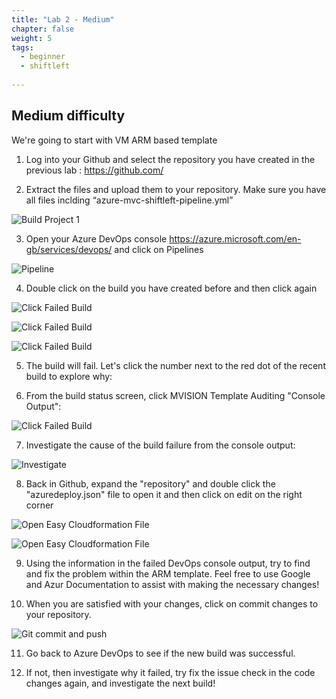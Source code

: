 ```yaml
---
title: "Lab 2 - Medium"
chapter: false
weight: 5
tags:
  - beginner
  - shiftleft
  
---
```

## Medium difficulty

We're going to start with VM ARM based template


1. Log into your Github and select the repository you have created in the previous lab : https://github.com/

2. Extract the files and upload them to your repository. Make sure you have all files inclding “azure-mvc-shiftleft-pipeline.yml”

  ![Build Project 1](/images/mfe/arm-vm.png?classes=border,shadow)
  
3. Open your Azure DevOps console  https://azure.microsoft.com/en-gb/services/devops/  and click on Pipelines

  ![Pipeline](/images/mfe/pipeline.png?classes=border,shadow)
  
4. Double click on the build you have created before and then click again 

![Click Failed Build](/images/mfe/pipeline6.png?classes=border,shadow)

![Click Failed Build](/images/mfe/pipeline3.png?classes=border,shadow)

![Click Failed Build](/images/mfe/pipeline4.png?classes=border,shadow)
  
5. The build will fail.  Let's click the number next to the red dot of the recent build to explore why:

    
6. From the build status screen, click MVISION Template Auditing "Console Output":

 ![Click Failed Build](/images/mfe/pipeline5.png?classes=border,shadow)
  
7. Investigate the cause of the build failure from the console output:

  ![Investigate](/images/mfe/violation1.png?classes=border,shadow)
  
8. Back in Github, expand the "repository" and double click the "azuredeploy.json" file to open it and then click on edit on the right corner

  ![Open Easy Cloudformation File](/images/mfe/arm-failed.png?classes=border,shadow)
  
  ![Open Easy Cloudformation File](/images/mfe/git-edit.png?classes=border,shadow)
  
9. Using the information in the failed DevOps console output, try to find and fix the problem within the ARM template.  Feel free to use Google and Azur Documentation to assist with making the necessary changes! 

10. When you are satisfied with your changes, click on commit changes to your repository.

![Git commit and push](/images/mfe/commit-change.png?classes=border,shadow)

  
11. Go back to Azure DevOps to see if the new build was successful.

12. If not, then investigate why it failed, try fix the issue check in the code changes again, and investigate the next build!


